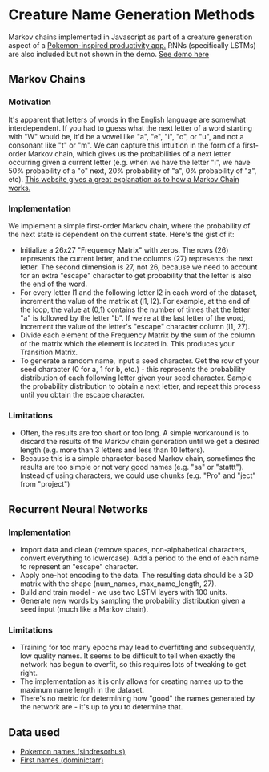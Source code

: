 # Creature Name Generation Methods

Markov chains implemented in Javascript as part of a creature generation aspect of a [Pokemon-inspired productivity app.](https://github.com/leungjch/gotta-task-em-all) RNNs (specifically LSTMs) are also included but not shown in the demo. [See demo here](https://leungjch.github.io/namegen-markov-rnn/)

## Markov Chains

### Motivation

It's apparent that letters of words in the English language are somewhat interdependent. If you had to guess what the next letter of a word starting with "W" would be, it'd be a vowel like "a", "e", "i", "o", or "u", and not a consonant like "t" or "m". We can capture this intuition in the form of a first-order Markov chain, which gives us the probabilities of a next letter occurring given a current letter (e.g. when we have the letter "l", we have 50% probability of a "o" next, 20% probability of "a", 0% probability of "z", etc). [This website gives a great explanation as to how a Markov Chain works.](https://setosa.io/ev/markov-chains/)

### Implementation

We implement a simple first-order Markov chain, where the probability of the next state is dependent on the current state. Here's the gist of it:

- Initialize a 26x27 "Frequency Matrix" with zeros. The rows (26) represents the current letter, and the columns (27) represents the next letter. The second dimension is 27, not 26, because we need to account for an extra "escape" character to get probability that the letter is also the end of the word. 
- For every letter l1 and the following letter l2 in each word of the dataset, increment the value of the matrix at (l1, l2).  For example, at the end of the loop, the value at (0,1) contains the number of times that the letter "a" is followed by the letter "b". If we're at the last letter of the word, increment the value of the letter's "escape" character column (l1, 27). 
- Divide each element of the Frequency Matrix by the sum of the column of the matrix which the element is located in. This produces your Transition Matrix.
- To generate a random name, input a seed character. Get the row of your seed character (0 for a, 1 for b, etc.) - this represents the probability distribution of each following letter given your seed character. Sample the probability distribution to obtain a next letter, and repeat this process until you obtain the escape character. 

### Limitations
- Often, the results are too short or too long. A simple workaround is to discard the results of the Markov chain generation until we get a desired length (e.g. more than 3 letters and less than 10 letters).
- Because this is a simple character-based Markov chain, sometimes the results are too simple or not very good names (e.g. "sa" or "stattt"). Instead of using characters, we could use chunks (e.g. "Pro" and "ject" from "project")

## Recurrent Neural Networks
### Implementation
- Import data and clean (remove spaces, non-alphabetical characters, convert everything to lowercase). Add a period to the end of each name to represent an "escape" character.
- Apply one-hot encoding to the data. The resulting data should be a 3D matrix with the shape (num_names, max_name_length, 27).
- Build and train model - we use two LSTM layers with 100 units.
- Generate new words by sampling the probability distribution given a seed input (much like a Markov chain).
### Limitations
- Training for too many epochs may lead to overfitting and subsequently, low quality names. It seems to be difficult to tell when exactly the network has begun to overfit, so this requires lots of tweaking to get right.
- The implementation as it is only allows for creating names up to the maximum name length in the dataset.
- There's no metric for determining how "good" the names generated by the network are - it's up to you to determine that.
## Data used
- [Pokemon names (sindresorhus)](https://github.com/sindresorhus/pokemon/blob/master/data/en.json)
- [First names (dominictarr)](https://github.com/dominictarr/random-name/blob/master/names.json)



